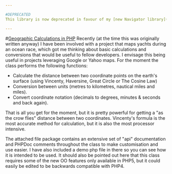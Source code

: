 ```yaml
---

#DEPRECATED
This library is now deprecated in favour of my [new Navigator library](https://github.com/treffynnon/Navigator). Please use it instead - its much better, tested and makes use of newer PHP features!

---
```


#[Geographic Calculations in PHP][originalurl]
Recently (at the time this was originally written anyway) I have been involved with a project that maps yachts during an ocean race, which got me thinking about basic calculations and conversions that would be useful to fellow developers. I envisage this being useful in projects leveraging Google or Yahoo maps. For the moment the class performs the following functions:

* Calculate the distance between two coordinate points on the earth's surface (using Vincenty, Haversine, Great Circle or The Cosine Law)
* Conversion between units (metres to kilometres, nautical miles and miles).
* Convert coordinate notation (decimals to degrees, minutes & seconds and back again).
	
That is all you get for the moment, but it is pretty powerful for getting a "as the crow flies" distance between two coordinates. Vincenty's formula is the most accurate method for calculation, but it is also the most processor intensive.

The attached file package contains an extensive set of "api" documentation and PHPDoc comments throughout the class to make customisation and use easier. I have also included a demo php file in there so you can see how it is intended to be used. It should also be pointed out here that this class requires some of the new OO features only available in PHP5, but it could easily be edited to be backwards compatible with PHP4.

[originalurl]: http://blog.simonholywell.com/post/374218456/geographic-calculations-in-php
